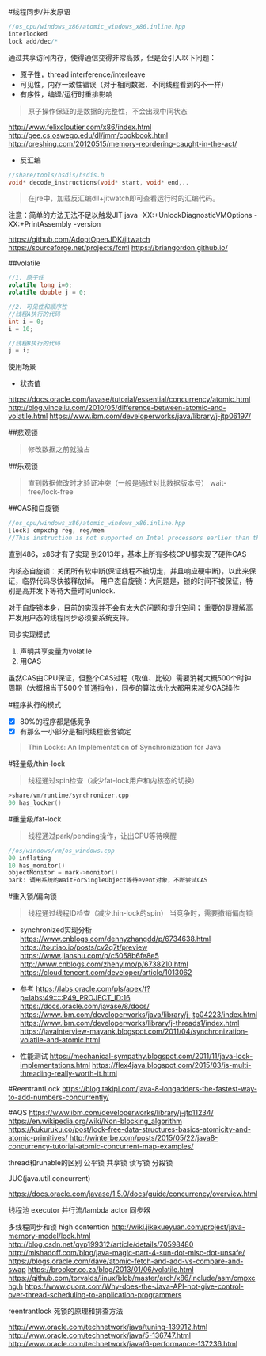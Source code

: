 #线程同步/并发原语
```cpp
//os_cpu/windows_x86/atomic_windows_x86.inline.hpp
interlocked
lock add/dec/*
```
通过共享访问内存，使得通信变得非常高效，但是会引入以下问题：
- 原子性，thread interference/interleave 
- 可见性，内存一致性错误（对于相同数据，不同线程看到的不一样）
- 有序性，编译/运行时重排影响

>原子操作保证的是数据的完整性，不会出现中间状态

http://www.felixcloutier.com/x86/index.html
http://gee.cs.oswego.edu/dl/jmm/cookbook.html
http://preshing.com/20120515/memory-reordering-caught-in-the-act/

- 反汇编
```cpp
//share/tools/hsdis/hsdis.h
void* decode_instructions(void* start, void* end,..
```

>在jre中，加载反汇编dll+jitwatch即可查看运行时的汇编代码。

注意：简单的方法无法不足以触发JIT
java -XX:+UnlockDiagnosticVMOptions -XX:+PrintAssembly -version

https://github.com/AdoptOpenJDK/jitwatch
https://sourceforge.net/projects/fcml
https://briangordon.github.io/

##volatile

```java
//1. 原子性
volatile long i=0;
volatile double j = 0;
```

```java
//2. 可见性和顺序性
//线程A执行的代码
int i = 0;
i = 10;

//线程B执行的代码
j = i;
```
使用场景
- 状态值

https://docs.oracle.com/javase/tutorial/essential/concurrency/atomic.html
http://blog.vinceliu.com/2010/05/difference-between-atomic-and-volatile.html
https://www.ibm.com/developerworks/java/library/j-jtp06197/

##悲观锁
>修改数据之前就独占

##乐观锁
>直到数据修改时才验证冲突（一般是通过对比数据版本号）
wait-free/lock-free

##CAS和自旋锁
``` cpp
//os_cpu/windows_x86/atomic_windows_x86.inline.hpp
[lock] cmpxchg reg, reg/mem
//This instruction is not supported on Intel processors earlier than the Intel486 processors.
```

直到486，x86才有了实现
到2013年，基本上所有多核CPU都实现了硬件CAS

内核态自旋锁：关闭所有软中断(保证线程不被切走，并且响应硬中断)，以此来保证，临界代码尽快被释放掉。
用户态自旋锁：大问题是，锁的时间不被保证，特别是高并发下等待大量时间unlock.

对于自旋锁本身，目前的实现并不会有太大的问题和提升空间；
重要的是理解高并发用户态的线程同步必须要系统支持。

同步实现模式
1. 声明共享变量为volatile
2. 用CAS

虽然CAS由CPU保证，但整个CAS过程（取值、比较）需要消耗大概500个时钟周期（大概相当于500个普通指令），同步的算法优化大都用来减少CAS操作

#程序执行的模式
- [x] 80%的程序都是低竞争
- [x] 有那么一小部分是相同线程嵌套锁定

>Thin Locks: An Implementation of Synchronization for Java

#轻量级/thin-lock
>线程通过spin检查（减少fat-lock用户和内核态的切换）

``` cpp
>share/vm/runtime/synchronizer.cpp
00 has_locker()
```

#重量级/fat-lock
>线程通过park/pending操作，让出CPU等待唤醒

```cpp
//os/windows/vm/os_windows.cpp
00 inflating
10 has_monitor()
objectMonitor = mark->monitor()
park: 调用系统的WaitForSingleObject等待event对象，不断尝试CAS
```

#重入锁/偏向锁
>线程通过线程ID检查（减少thin-lock的spin）
当竞争时，需要撤销偏向锁

- synchronized实现分析
https://www.cnblogs.com/dennyzhangdd/p/6734638.html
https://toutiao.io/posts/cv2q7t/preview
https://www.jianshu.com/p/c5058b6fe8e5
http://www.cnblogs.com/zhenyimo/p/6738210.html
https://cloud.tencent.com/developer/article/1013062

- 参考
https://labs.oracle.com/pls/apex/f?p=labs:49:::::P49_PROJECT_ID:16
https://docs.oracle.com/javase/8/docs/
https://www.ibm.com/developerworks/java/library/j-jtp04223/index.html
https://www.ibm.com/developerworks/library/j-threads1/index.html
https://javainterview-mayank.blogspot.com/2011/04/synchronization-volatile-and-atomic.html

- 性能测试
https://mechanical-sympathy.blogspot.com/2011/11/java-lock-implementations.html
https://flex4java.blogspot.com/2015/03/is-multi-threading-really-worth-it.html

#ReentrantLock
https://blog.takipi.com/java-8-longadders-the-fastest-way-to-add-numbers-concurrently/

#AQS
https://www.ibm.com/developerworks/library/j-jtp11234/
https://en.wikipedia.org/wiki/Non-blocking_algorithm
https://kukuruku.co/post/lock-free-data-structures-basics-atomicity-and-atomic-primitives/
http://winterbe.com/posts/2015/05/22/java8-concurrency-tutorial-atomic-concurrent-map-examples/

thread和runable的区别
公平锁
共享锁
读写锁
分段锁


JUC(java.util.concurrent)

https://docs.oracle.com/javase/1.5.0/docs/guide/concurrency/overview.html

线程池
executor
并行流/lambda
actor
同步器



多线程同步和锁
high contention
http://wiki.jikexueyuan.com/project/java-memory-model/lock.html
http://blog.csdn.net/qyp199312/article/details/70598480
http://mishadoff.com/blog/java-magic-part-4-sun-dot-misc-dot-unsafe/
https://blogs.oracle.com/dave/atomic-fetch-and-add-vs-compare-and-swap
https://brooker.co.za/blog/2013/01/06/volatile.html
https://github.com/torvalds/linux/blob/master/arch/x86/include/asm/cmpxchg.h
https://www.quora.com/Why-does-the-Java-API-not-give-control-over-thread-scheduling-to-application-programmers

reentrantlock
死锁的原理和排查方法

http://www.oracle.com/technetwork/java/tuning-139912.html
http://www.oracle.com/technetwork/java/5-136747.html
http://www.oracle.com/technetwork/java/6-performance-137236.html